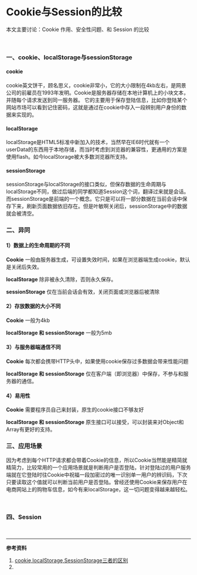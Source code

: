 # Cookie与Session的比较

本文主要讨论：Cookie 作用、安全性问题、和 Session 的比较

<br>

### 一、cookie、localStorage与sessionStorage

#### cookie

cookie英文饼干，顾名思义，cookie非常小，它的大小限制在4kb左右，是网景公司的前雇员在1993年发明。Cookie是服务器存储在本地计算机上的小块文本，并随每个请求发送到同一服务器。 它的主要用于保存登陆信息，比如你登陆某个网站市场可以看到记住密码，这就是通过在cookie中存入一段辨别用户身份的数据来实现的。

#### localStorage

localStorage是HTML5标准中新加入的技术，当然早在IE6时代就有一个userData的东西用于本地存储，而当时考虑到浏览器的兼容性，更通用的方案是使用flash。如今localStorage被大多数浏览器所支持。

#### sessionStorage

sessionStorage与localStorage的接口类似，但保存数据的生命周期与localStorage不同，做过后端的同学都知道Session这个词，翻译过来就是会话。而sessionStorage是前端的一个概念。它只是可以将一部分数据在当前会话中保存下来，刷新页面数据依旧存在。但是叶敏啊关闭后，sessionStorage中的数据就会被清空。

### 二、异同

#### 1）数据上的生命周期的不同

**Cookie** 一般由服务器生成，可设置失效时间，如果在浏览器端生成cookie，默认是关闭后失效。

**localStorage** 除非被永久清除，否则永久保存。

**sessionStorage** 仅在当前会话会有效，关闭页面或浏览器后被清除

#### 2）存放数据的大小不同

**Cookie** 一般为4kb

**localStorage 和 sessionStorage** 一般为5mb

#### 3）与服务器端通信不同

**Cookie** 每次都会携带HTTP头中，如果使用cookie保存过多数据会带来性能问题

**localStorage 和 sessionStorage** 仅在客户端（即浏览器）中保存，不参与和服务器的通信。

#### 4）易用性

**Cookie** 需要程序员自己来封装，原生的cookie接口不够友好

**localStorage 和 sessionStorage** 原生接口可以接受，可以封装来对Object和Array有更好的支持。

### 三、应用场景

因为考虑到每个HTTP请求都会带着Cookie的信息，所以Cookie当然能是精简就精简力，比较常用的一个应用场景就是判断用户是否登陆，针对登陆过的用户服务端就在它登陆时往Cookie中祝福一段加密过的唯一识别单一用户的辨识码，下次只要读取这个值就可以判断当前用户是否登陆。曾经还使用Cookie来保存用户在电商网站上的购物车信息，如今有来localStorage，这一切问题变得越来越轻松。

<br>

### 四、Session







<br>

---

**参考资料**

1. [cookie,localStorage,SessionStorage三者的区别](https://www.cnblogs.com/yaogengzhu/p/11006547.html)
2. 
